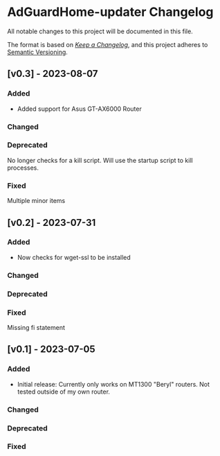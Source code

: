 # AdGuardHome-updater Changelog

All notable changes to this project will be documented in this file.

The format is based on
[*Keep a Changelog*](https://keepachangelog.com/en/1.0.0/),
and this project adheres to
[Semantic Versioning](https://semver.org/spec/v2.0.0.html).


## [v0.3] - 2023-08-07

### Added

-  Added support for Asus GT-AX6000 Router
  
### Changed

### Deprecated
No longer checks for a kill script. Will use the startup script to kill processes.

### Fixed
Multiple minor items



## [v0.2] - 2023-07-31

### Added

-  Now checks for wget-ssl to be installed
  
### Changed

### Deprecated

### Fixed
Missing fi statement


## [v0.1] - 2023-07-05

### Added

-  Initial release: Currently only works on MT1300 "Beryl" routers. Not tested outside of my own router.
  
### Changed

### Deprecated

### Fixed
